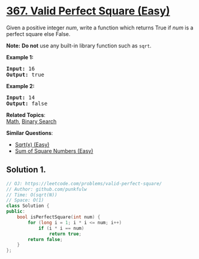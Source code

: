 # [367. Valid Perfect Square (Easy)](https://leetcode.com/problems/valid-perfect-square/)

<p>Given a positive integer <i>num</i>, write a function which returns True if <i>num</i> is a perfect square else False.</p>

<p><b>Note:</b> <b>Do not</b> use any built-in library function such as <code>sqrt</code>.</p>

<p><strong>Example 1:</strong></p>

<div>
<pre><strong>Input: </strong><span id="example-input-1-1">16</span>
<strong>Output: </strong><span id="example-output-1">true</span>
</pre>

<div>
<p><strong>Example 2:</strong></p>

<pre><strong>Input: </strong><span id="example-input-2-1">14</span>
<strong>Output: </strong><span id="example-output-2">false</span>
</pre>
</div>
</div>

**Related Topics**:  
[Math](https://leetcode.com/tag/math/), [Binary Search](https://leetcode.com/tag/binary-search/)

**Similar Questions**:
* [Sqrt(x) (Easy)](https://leetcode.com/problems/sqrtx/)
* [Sum of Square Numbers (Easy)](https://leetcode.com/problems/sum-of-square-numbers/)

## Solution 1.

```cpp
// OJ: https://leetcode.com/problems/valid-perfect-square/
// Author: github.com/punkfulw
// Time: O(sqrt(N))
// Space: O(1)
class Solution {
public:
    bool isPerfectSquare(int num) {
        for (long i = 1; i * i <= num; i++)
            if (i * i == num)
                return true;
        return false;
    }
};
```
